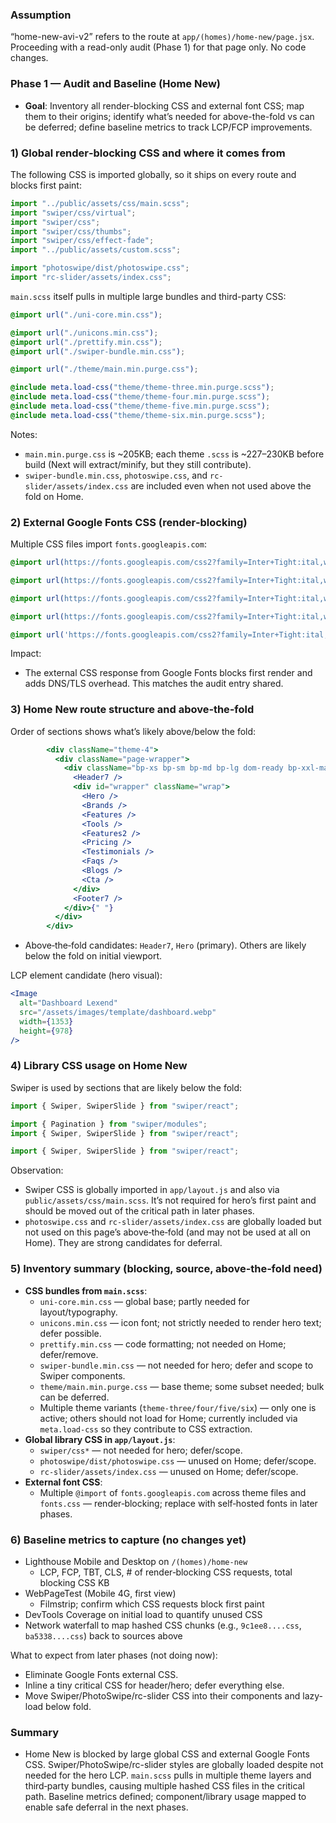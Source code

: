 ### Assumption
“home-new-avi-v2” refers to the route at `app/(homes)/home-new/page.jsx`. Proceeding with a read-only audit (Phase 1) for that page only. No code changes.

### Phase 1 — Audit and Baseline (Home New)
- **Goal**: Inventory all render-blocking CSS and external font CSS; map them to their origins; identify what’s needed for above-the-fold vs can be deferred; define baseline metrics to track LCP/FCP improvements.

### 1) Global render‑blocking CSS and where it comes from
The following CSS is imported globally, so it ships on every route and blocks first paint:

```3:11:app/layout.js
import "../public/assets/css/main.scss";
import "swiper/css/virtual";
import "swiper/css";
import "swiper/css/thumbs";
import "swiper/css/effect-fade";
import "../public/assets/custom.scss";

import "photoswipe/dist/photoswipe.css";
import "rc-slider/assets/index.css";
```

`main.scss` itself pulls in multiple large bundles and third-party CSS:

```3:16:public/assets/css/main.scss
@import url("./uni-core.min.css");

@import url("./unicons.min.css");
@import url("./prettify.min.css");
@import url("./swiper-bundle.min.css");

@import url("./theme/main.min.purge.css");

@include meta.load-css("theme/theme-three.min.purge.scss");
@include meta.load-css("theme/theme-four.min.purge.scss");
@include meta.load-css("theme/theme-five.min.purge.scss");
@include meta.load-css("theme/theme-six.min.purge.scss");
```

Notes:
- `main.min.purge.css` is ~205KB; each theme `.scss` is ~227–230KB before build (Next will extract/minify, but they still contribute).
- `swiper-bundle.min.css`, `photoswipe.css`, and `rc-slider/assets/index.css` are included even when not used above the fold on Home.

### 2) External Google Fonts CSS (render‑blocking)
Multiple CSS files import `fonts.googleapis.com`:

```2:2:public/assets/css/theme/main.min.purge.css
@import url(https://fonts.googleapis.com/css2?family=Inter+Tight:ital,wght@0,300..700;1,300..700&family=Inter:wght@300..700&family=IBM+Plex+Sans+Arabic:wght@400;500;700&display=swap);
```

```2:2:public/assets/css/theme/theme-four.min.purge.scss
@import url(https://fonts.googleapis.com/css2?family=Inter+Tight:ital,wght@0,300..700;1,300..700&family=Inter:wght@300..700&family=IBM+Plex+Sans+Arabic:wght@400;500;700&display=swap);
```

```2:2:public/assets/css/theme/theme-five.min.purge.scss
@import url(https://fonts.googleapis.com/css2?family=Inter+Tight:ital,wght@0,300..700;1,300..700&family=Inter:wght@300..700&family=IBM+Plex+Sans+Arabic:wght@400;500;700&display=swap);
```

```2:2:public/assets/css/theme/theme-six.min.purge.scss
@import url(https://fonts.googleapis.com/css2?family=Inter+Tight:ital,wght@0,300..700;1,300..700&family=Inter:wght@300..700&family=IBM+Plex+Sans+Arabic:wght@400;500;700&display=swap);
```

```2:2:public/assets/css/fonts.css
@import url('https://fonts.googleapis.com/css2?family=Inter+Tight:ital,wght@0,300..700;1,300..700&family=Inter:wght@300..700&family=IBM+Plex+Sans+Arabic:wght@400;500;700&display=swap');
```

Impact:
- The external CSS response from Google Fonts blocks first render and adds DNS/TLS overhead. This matches the audit entry shared.

### 3) Home New route structure and above‑the‑fold
Order of sections shows what’s likely above/below the fold:

```25:41:app/(homes)/home-new/page.jsx
        <div className="theme-4">
          <div className="page-wrapper">
            <div className="bp-xs bp-sm bp-md bp-lg dom-ready bp-xxl-max bp-xl uni-body panel uni-body panel bg-white text-tertiary-900 dark:bg-tertiary-800 dark:text-tertiary-200 overflow-x-hidden disable-cursor">
              <Header7 />
              <div id="wrapper" className="wrap">
                <Hero />
                <Brands />
                <Features />
                <Tools />
                <Features2 />
                <Pricing />
                <Testimonials />
                <Faqs />
                <Blogs />
                <Cta />
              </div>
              <Footer7 />
            </div>{" "}
          </div>
        </div>
```

- Above‑the‑fold candidates: `Header7`, `Hero` (primary). Others are likely below the fold on initial viewport.

LCP element candidate (hero visual):

```269:274:components/homes/home-new/Hero-3.jsx
<Image
  alt="Dashboard Lexend"
  src="/assets/images/template/dashboard.webp"
  width={1353}
  height={978}
/>
```

### 4) Library CSS usage on Home New
Swiper is used by sections that are likely below the fold:

```6:6:components/homes/home-new/Testimonials.jsx
import { Swiper, SwiperSlide } from "swiper/react";
```

```6:7:components/homes/home-new/Blogs.jsx
import { Pagination } from "swiper/modules";
import { Swiper, SwiperSlide } from "swiper/react";
```

```6:6:components/homes/home-new/Pricing.jsx
import { Swiper, SwiperSlide } from "swiper/react";
```

Observation:
- Swiper CSS is globally imported in `app/layout.js` and also via `public/assets/css/main.scss`. It’s not required for hero’s first paint and should be moved out of the critical path in later phases.
- `photoswipe.css` and `rc-slider/assets/index.css` are globally loaded but not used on this page’s above‑the‑fold (and may not be used at all on Home). They are strong candidates for deferral.

### 5) Inventory summary (blocking, source, above‑the‑fold need)
- **CSS bundles from `main.scss`**:
  - `uni-core.min.css` — global base; partly needed for layout/typography.
  - `unicons.min.css` — icon font; not strictly needed to render hero text; defer possible.
  - `prettify.min.css` — code formatting; not needed on Home; defer/remove.
  - `swiper-bundle.min.css` — not needed for hero; defer and scope to Swiper components.
  - `theme/main.min.purge.css` — base theme; some subset needed; bulk can be deferred.
  - Multiple theme variants (`theme-three/four/five/six`) — only one is active; others should not load for Home; currently included via `meta.load-css` so they contribute to CSS extraction.
- **Global library CSS in `app/layout.js`**:
  - `swiper/css*` — not needed for hero; defer/scope.
  - `photoswipe/dist/photoswipe.css` — unused on Home; defer/scope.
  - `rc-slider/assets/index.css` — unused on Home; defer/scope.
- **External font CSS**:
  - Multiple `@import` of `fonts.googleapis.com` across theme files and `fonts.css` — render‑blocking; replace with self‑hosted fonts in later phases.

### 6) Baseline metrics to capture (no changes yet)
- Lighthouse Mobile and Desktop on `/(homes)/home-new`
  - LCP, FCP, TBT, CLS, # of render‑blocking CSS requests, total blocking CSS KB
- WebPageTest (Mobile 4G, first view)
  - Filmstrip; confirm which CSS requests block first paint
- DevTools Coverage on initial load to quantify unused CSS
- Network waterfall to map hashed CSS chunks (e.g., `9c1ee8....css`, `ba5338....css`) back to sources above

What to expect from later phases (not doing now):
- Eliminate Google Fonts external CSS.
- Inline a tiny critical CSS for header/hero; defer everything else.
- Move Swiper/PhotoSwipe/rc-slider CSS into their components and lazy-load below fold.

### Summary
- Home New is blocked by large global CSS and external Google Fonts CSS. Swiper/PhotoSwipe/rc-slider styles are globally loaded despite not needed for the hero LCP. `main.scss` pulls in multiple theme layers and third‑party bundles, causing multiple hashed CSS files in the critical path. Baseline metrics defined; component/library usage mapped to enable safe deferral in the next phases.


